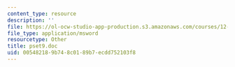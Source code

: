 ```yaml
---
content_type: resource
description: ''
file: https://ol-ocw-studio-app-production.s3.amazonaws.com/courses/12-800-fluid-dynamics-of-the-atmosphere-and-ocean-fall-2004/005482189b748c0189b7ecdd752103f8_pset9.doc
file_type: application/msword
resourcetype: Other
title: pset9.doc
uid: 00548218-9b74-8c01-89b7-ecdd752103f8
---
```

